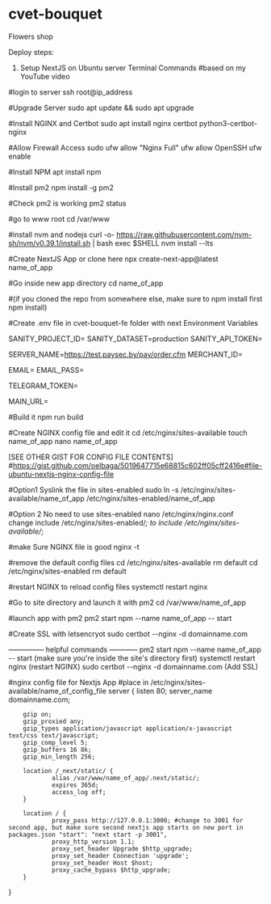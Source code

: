 # cvet-bouquet
Flowers shop

Deploy steps:

1. Setup NextJS on Ubuntu server Terminal Commands
#based on my YouTube video

#login to server
ssh root@ip_address

#Upgrade Server
sudo apt update && sudo apt upgrade

#Install NGINX and Certbot
sudo apt install nginx certbot python3-certbot-nginx

#Allow Firewall Access
sudo ufw allow "Nginx Full"
ufw allow OpenSSH
ufw enable

#Install NPM
apt install npm

#Install pm2
npm install -g pm2

#Check pm2 is working
pm2 status

#go to www root
cd /var/www

#install nvm and nodejs
curl -o- https://raw.githubusercontent.com/nvm-sh/nvm/v0.39.1/install.sh | bash
exec $SHELL
nvm install --lts

#Create NextJS App or clone here
npx create-next-app@latest name_of_app

#Go inside new app directory
cd name_of_app

#(if you cloned the repo from somewhere else, make sure to npm install first
npm install)

#Create .env file in cvet-bouquet-fe folder with next Environment Variables

SANITY_PROJECT_ID=
SANITY_DATASET=production
SANITY_API_TOKEN=

<!-- credentials for Assist -->
<!-- SERVER_NAME=https://test.paysec.by/pay/order.cfm -->
SERVER_NAME=https://test.paysec.by/pay/order.cfm
MERCHANT_ID=

<!-- email to receve information about orders -->
EMAIL=
EMAIL_PASS=

TELEGRAM_TOKEN=

<!-- base site url for -->
MAIN_URL=


#Build it
npm run build

#Create NGINX config file and edit it
cd /etc/nginx/sites-available
touch name_of_app
nano name_of_app

[SEE OTHER GIST FOR CONFIG FILE CONTENTS] 
#https://gist.github.com/oelbaga/5019647715e68815c602ff05cff2416e#file-ubuntu-nextjs-nginx-config-file

#Option1 Syslink the file in sites-enabled
sudo ln -s /etc/nginx/sites-available/name_of_app /etc/nginx/sites-enabled/name_of_app

#Option 2 No need to use sites-enabled
nano /etc/nginx/nginx.conf  
change  include /etc/nginx/sites-enabled/*; to  include /etc/nginx/sites-available/*;

#make Sure NGINX file is good
nginx -t

#remove the default config files
cd /etc/nginx/sites-available
rm default
cd /etc/nginx/sites-enabled
rm default

#restart NGINX to reload config files
systemctl restart nginx

#Go to site directory and launch it with pm2
cd /var/www/name_of_app

#launch app with pm2
pm2 start npm --name name_of_app -- start

#Create SSL with letsencryot
sudo certbot --nginx -d domainname.com



————— helpful commands ————
pm2 start npm --name name_of_app -- start  (make sure you're inside the site's directory first)
systemctl restart nginx (restart NGINX)
sudo certbot --nginx -d domainname.com (Add SSL)


#nginx config file for Nextjs App
#place in /etc/nginx/sites-available/name_of_config_file
server {
        listen 80;
        server_name domainname.com;

        gzip on;
        gzip_proxied any;
        gzip_types application/javascript application/x-javascript text/css text/javascript;
        gzip_comp_level 5;
        gzip_buffers 16 8k;
        gzip_min_length 256;

        location /_next/static/ {
                alias /var/www/name_of_app/.next/static/;
                expires 365d;
                access_log off;
        }

        location / {
                proxy_pass http://127.0.0.1:3000; #change to 3001 for second app, but make sure second nextjs app starts on new port in packages.json "start": "next start -p 3001",
                proxy_http_version 1.1;
                proxy_set_header Upgrade $http_upgrade;
                proxy_set_header Connection 'upgrade';
                proxy_set_header Host $host;
                proxy_cache_bypass $http_upgrade;
        }
}








